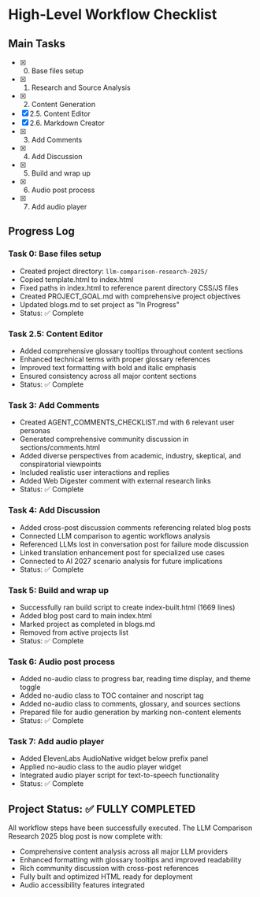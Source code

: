 # High-Level Workflow Checklist

## Main Tasks

- [x] 0. Base files setup
- [x] 1. Research and Source Analysis
- [x] 2. Content Generation
- [x] 2.5. Content Editor
- [x] 2.6. Markdown Creator
- [x] 3. Add Comments
- [x] 4. Add Discussion
- [x] 5. Build and wrap up
- [x] 6. Audio post process
- [x] 7. Add audio player

## Progress Log

### Task 0: Base files setup
- Created project directory: `llm-comparison-research-2025/`
- Copied template.html to index.html
- Fixed paths in index.html to reference parent directory CSS/JS files
- Created PROJECT_GOAL.md with comprehensive project objectives
- Updated blogs.md to set project as "In Progress"
- Status: ✅ Complete

### Task 2.5: Content Editor
- Added comprehensive glossary tooltips throughout content sections
- Enhanced technical terms with proper glossary references
- Improved text formatting with bold and italic emphasis
- Ensured consistency across all major content sections
- Status: ✅ Complete

### Task 3: Add Comments
- Created AGENT_COMMENTS_CHECKLIST.md with 6 relevant user personas
- Generated comprehensive community discussion in sections/comments.html
- Added diverse perspectives from academic, industry, skeptical, and conspiratorial viewpoints
- Included realistic user interactions and replies
- Added Web Digester comment with external research links
- Status: ✅ Complete

### Task 4: Add Discussion
- Added cross-post discussion comments referencing related blog posts
- Connected LLM comparison to agentic workflows analysis
- Referenced LLMs lost in conversation post for failure mode discussion
- Linked translation enhancement post for specialized use cases
- Connected to AI 2027 scenario analysis for future implications
- Status: ✅ Complete

### Task 5: Build and wrap up
- Successfully ran build script to create index-built.html (1669 lines)
- Added blog post card to main index.html
- Marked project as completed in blogs.md
- Removed from active projects list
- Status: ✅ Complete

### Task 6: Audio post process
- Added no-audio class to progress bar, reading time display, and theme toggle
- Added no-audio class to TOC container and noscript tag
- Added no-audio class to comments, glossary, and sources sections
- Prepared file for audio generation by marking non-content elements
- Status: ✅ Complete

### Task 7: Add audio player
- Added ElevenLabs AudioNative widget below prefix panel
- Applied no-audio class to the audio player widget
- Integrated audio player script for text-to-speech functionality
- Status: ✅ Complete

## Project Status: ✅ FULLY COMPLETED
All workflow steps have been successfully executed. The LLM Comparison Research 2025 blog post is now complete with:
- Comprehensive content analysis across all major LLM providers
- Enhanced formatting with glossary tooltips and improved readability
- Rich community discussion with cross-post references
- Fully built and optimized HTML ready for deployment
- Audio accessibility features integrated 